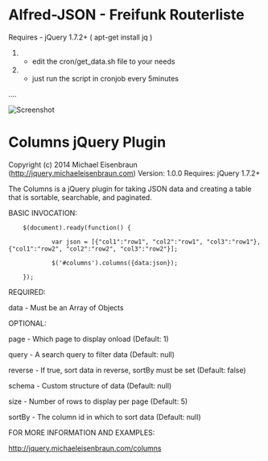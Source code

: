 # Alfred-JSON - Freifunk Routerliste

Requires - jQuery 1.7.2+ ( apt-get install jq )

1. - edit the cron/get_data.sh file to your needs

2. - just run the script in cronjob every 5minutes

....

![Screenshot](http://map.ff-en.de/alfred-json.png)

# Columns jQuery Plugin

Copyright (c) 2014 Michael Eisenbraun (http://jquery.michaeleisenbraun.com)
Version: 1.0.0
Requires: jQuery 1.7.2+

The Columns is a jQuery plugin for taking JSON data and creating a table that is sortable, searchable, and paginated.

BASIC INVOCATION:

        $(document).ready(function() {

                var json = [{"col1":"row1", "col2":"row1", "col3":"row1"}, {"col1":"row2", "col2":"row2", "col3":"row2"}];

                $('#columns').columns({data:json});

        });

REQUIRED:

data - Must be an Array of Objects

OPTIONAL:

page - Which page to display onload (Default: 1)

query - A search query to filter data (Default: null)

reverse - If true, sort data in reverse, sortBy must be set (Default: false)

schema - Custom structure of data (Default: null)

size - Number of rows to display per page (Default: 5)

sortBy - The column id in which to sort data (Default: null)


FOR MORE INFORMATION AND EXAMPLES:

http://jquery.michaeleisenbraun.com/columns
